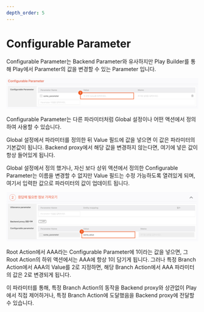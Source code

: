 ```yaml
---
depth_order: 5
---
```


# Configurable Parameter

Configurable Parameter는 Backend Parameter와 유사하지만 Play Builder를 통해 Play에서 Parameter의 값을 변경할 수 있는 Parameter 입니다.

![](/assets/images/configurable-parameter-01.jpg)

Configurable Parameter는 다른 파라미터처럼 Global 설정이나 어떤 액션에서 정의하여 사용할 수 있습니다.

Global 설정에서 파라미터를 정의한 뒤 Value 필드에 값을 넣으면 이 값은 파라미터의 기본값이 됩니다. Backend proxy에서 해당 값을 변경하지 않는다면, 여기에 넣은 값이 항상 들어있게 됩니다.

Global 설정에서 정의 했거나, 자신 보다 상위 액션에서 정의한 Configurable Parameter는 이름을 변경할 수 없지만 Value 필드는 수정 가능하도록 열려있게 되며, 여기서 입력한 값으로 파라미터의 값이 업데이트 됩니다.

![](/assets/images/configurable-parameter-02.jpg)

Root Action에서 AAA라는 Configurable Parameter에 1이라는 값을 넣으면, 그 Root Action의 하위 액션에서는 AAA에 항상 1이 담기게 됩니다. 그러나 특정 Branch Action에서 AAA의 Value를 2로 지정하면, 해당 Branch Action에서 AAA 파라미터의 값은 2로 변경되게 됩니다.

이 파라미터를 통해, 특정 Branch Action의 동작을 Backend proxy와 상관없이 Play에서 직접 제어하거나, 특정 Branch Action에 도달했음을 Backend proxy에 전달할 수 있습니다.

